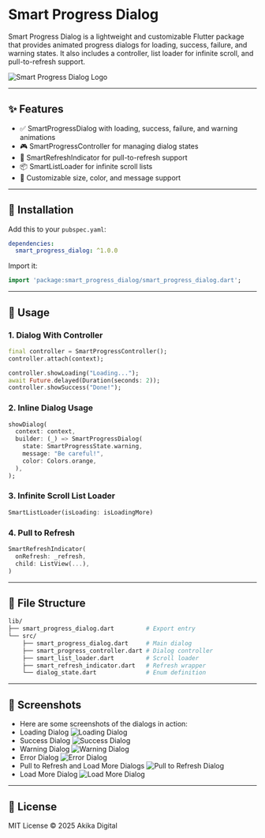 # Smart Progress Dialog

Smart Progress Dialog is a lightweight and customizable Flutter package that provides animated progress dialogs for loading, success, failure, and warning states. It also includes a controller, list loader for infinite scroll, and pull-to-refresh support.

![Smart Progress Dialog Logo](assets/logo.png)

---

## ✨ Features

- ✅ SmartProgressDialog with loading, success, failure, and warning animations
- 🎮 SmartProgressController for managing dialog states
- 🔁 SmartRefreshIndicator for pull-to-refresh support
- 📦 SmartListLoader for infinite scroll lists
- 🎨 Customizable size, color, and message support

---

## 🚀 Installation

Add this to your `pubspec.yaml`:

```yaml
dependencies:
  smart_progress_dialog: ^1.0.0
```

Import it:
```dart
import 'package:smart_progress_dialog/smart_progress_dialog.dart';
```

---

## 🧠 Usage

### 1. Dialog With Controller

```dart
final controller = SmartProgressController();
controller.attach(context);

controller.showLoading("Loading...");
await Future.delayed(Duration(seconds: 2));
controller.showSuccess("Done!");
```

### 2. Inline Dialog Usage

```dart
showDialog(
  context: context,
  builder: (_) => SmartProgressDialog(
    state: SmartProgressState.warning,
    message: "Be careful!",
    color: Colors.orange,
  ),
);
```

### 3. Infinite Scroll List Loader

```dart
SmartListLoader(isLoading: isLoadingMore)
```

### 4. Pull to Refresh

```dart
SmartRefreshIndicator(
  onRefresh: _refresh,
  child: ListView(...),
)
```

---

## 📂 File Structure

```bash
lib/
├── smart_progress_dialog.dart         # Export entry
└── src/
    ├── smart_progress_dialog.dart     # Main dialog
    ├── smart_progress_controller.dart # Dialog controller
    ├── smart_list_loader.dart         # Scroll loader
    ├── smart_refresh_indicator.dart   # Refresh wrapper
    └── dialog_state.dart              # Enum definition
```

---

## 📸 Screenshots

- Here are some screenshots of the dialogs in action:
- Loading Dialog
![Loading Dialog](screenshots/loading.png)
- Success Dialog
![Success Dialog](screenshots/success.png)
- Warning Dialog
![Warning Dialog](screenshots/warning.png)
- Error Dialog
![Error Dialog](screenshots/error.png)
- Pull to Refresh and Load More Dialogs
![Pull to Refresh Dialog](screenshots/refresh.png)
- Load More Dialog
![Load More Dialog](screenshots/load_more.png)

---

## 📄 License

MIT License © 2025 Akika Digital
